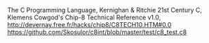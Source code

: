 The C Programming Language, Kernighan & Ritchie
21st Century C, Klemens
Cowgod's Chip-8 Technical Reference v1.0, http://devernay.free.fr/hacks/chip8/C8TECH10.HTM#0.0
https://github.com/Skosulor/c8int/blob/master/test/c8_test.c8
